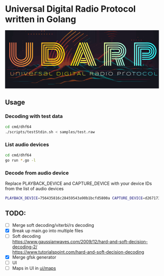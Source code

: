 # Universal Digital Radio Protocol written in Golang
![logo](media/logo.svg)

## Usage
### Decoding with test data<br>
```bash
cd cmd/dhf64
./scripts/testStdin.sh < samples/test.raw
```

### List audio devices
```bash
cd cmd/dhf64
go run *.go -l
```

### Decode from audio device
Replace PLAYBACK_DEVICE and CAPTURE_DEVICE with your device IDs from the list of audio devices
```bash
PLAYBACK_DEVICE=756435816c28459543a90b1bcfd5800a CAPTURE_DEVICE=d26717373e0a8e99f2d549435a7a1f7c go run main.go
```

## TODO:
- [ ] Merge soft decoding/viterbi/rs decoding
- [x] Break up main.go into multiple files
- [ ] Soft decoding<br>
https://www.gaussianwaves.com/2009/12/hard-and-soft-decision-decoding-2/<br>
https://www.tutorialspoint.com/hard-and-soft-decision-decoding<br>
- [x] Merge gfsk generator
- [ ] UI
- [ ] Maps in UI in [ui/maps](ui/maps)
